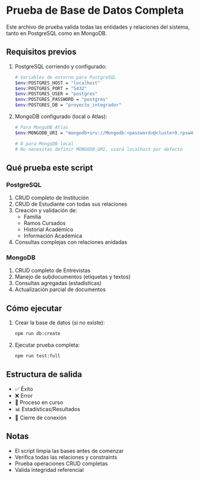 # Prueba de Base de Datos Completa

Este archivo de prueba valida todas las entidades y relaciones del sistema, tanto en PostgreSQL como en MongoDB.

## Requisitos previos

1. PostgreSQL corriendo y configurado:
   ```bash
   # Variables de entorno para PostgreSQL
   $env:POSTGRES_HOST = "localhost"
   $env:POSTGRES_PORT = "5432"
   $env:POSTGRES_USER = "postgres"
   $env:POSTGRES_PASSWORD = "postgres"
   $env:POSTGRES_DB = "proyecto_integrador"
   ```

2. MongoDB configurado (local o Atlas):
   ```bash
   # Para MongoDB Atlas
   $env:MONGODB_URI = "mongodb+srv://Mongodb:<password>@cluster0.rpsw4vj.mongodb.net/proyecto_integrador?retryWrites=true&w=majority"
   
   # O para MongoDB local
   # No necesitas definir MONGODB_URI, usará localhost por defecto
   ```

## Qué prueba este script

### PostgreSQL
1. CRUD completo de Institución
2. CRUD de Estudiante con todas sus relaciones
3. Creación y validación de:
   - Familia
   - Ramos Cursados
   - Historial Académico
   - Información Académica
4. Consultas complejas con relaciones anidadas

### MongoDB
1. CRUD completo de Entrevistas
2. Manejo de subdocumentos (etiquetas y textos)
3. Consultas agregadas (estadísticas)
4. Actualización parcial de documentos

## Cómo ejecutar

1. Crear la base de datos (si no existe):
   ```bash
   npm run db:create
   ```

2. Ejecutar prueba completa:
   ```bash
   npm run test:full
   ```

## Estructura de salida

- ✅ Éxito
- ❌ Error
- 🔄 Proceso en curso
- 📊 Estadísticas/Resultados
- 🔌 Cierre de conexión

## Notas

- El script limpia las bases antes de comenzar
- Verifica todas las relaciones y constraints
- Prueba operaciones CRUD completas
- Valida integridad referencial